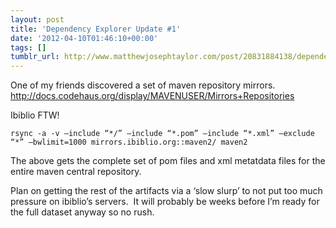 ```yaml
---
layout: post
title: 'Dependency Explorer Update #1'
date: '2012-04-10T01:46:10+00:00'
tags: []
tumblr_url: http://www.matthewjosephtaylor.com/post/20831884138/dependency-explorer-update-1
---
```

One of my friends discovered a set of maven repository mirrors.
[http://docs.codehaus.org/display/MAVENUSER/Mirrors+Repositories
](http://docs.codehaus.org/display/MAVENUSER/Mirrors+Repositories)

Ibiblio FTW!
```
rsync -a -v –include “*/” –include “*.pom” –include “*.xml” –exclude “*” –bwlimit=1000 mirrors.ibiblio.org::maven2/ maven2
```
The above gets the complete set of pom files and xml metatdata files for the entire maven central repository.

Plan on getting the rest of the artifacts via a ‘slow slurp’ to not put too much pressure on ibiblio’s servers.  It will probably be weeks before I’m ready for the full dataset anyway so no rush.
